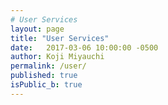 ```yaml
---
# User Services 
layout: page
title: "User Services"
date:   2017-03-06 10:00:00 -0500
author: Koji Miyauchi
permalink: /user/
published: true
isPublic_b: true
---
```


<div id="app-user-services"></div>
